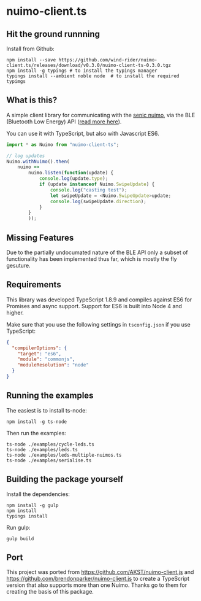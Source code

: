 # nuimo-client.ts

## Hit the ground runnning
Install from Github:
```
npm install --save https://github.com/wind-rider/nuimo-client.ts/releases/download/v0.3.0/nuimo-client-ts-0.3.0.tgz
npm install -g typings # to install the typings manager
typings install --ambient noble node  # to install the required typimgs

```

## What is this?

A simple client library for communicating with the [senic nuimo][nuimo-docs],
via the BLE (Bluetooth Low Energy) API ([read more here][nuimo-ble]).

You can use it with TypeScript, but also with Javascript ES6. 

```typescript
import * as Nuimo from "nuimo-client-ts";

// log updates
Nuimo.withNuimo().then(
    nuimo =>
        nuimo.listen(function(update) {
            console.log(update.type);
            if (update instanceof Nuimo.SwipeUpdate) {
                console.log("casting test");
                let swipeUpdate = <Nuimo.SwipeUpdate>update;
                console.log(swipeUpdate.direction);
            }
        }
        ));
```

## Missing Features

Due to the partially undocumated nature of the BLE API only a subset of
functionality has been implemented thus far, which is mostly the fly
gesuture.

[nuimo-docs]: https://www.senic.com/developers
[nuimo-ble]: https://medium.com/@senic/developing-for-the-nuimo-controller-7292becfacff

## Requirements
This library was developed TypeScript 1.8.9 and compiles against ES6 for Promises and async support. Support for ES6 is built into Node 4 and higher.

Make sure that you use the following settings in `tsconfig.json` if you use TypeScript:
```json
{
  "compilerOptions": {
    "target": "es6",
    "module": "commonjs",
    "moduleResolution": "node"
  }
}
```

## Running the examples
The easiest is to install ts-node:
```
npm install -g ts-node
```

Then run the examples:
```
ts-node ./examples/cycle-leds.ts
ts-node ./examples/leds.ts
ts-node ./examples/leds-multiple-nuimos.ts
ts-node ./examples/serialise.ts
```
## Building the package yourself
Install the dependencies:
```
npm install -g gulp
npm install
typings install
```

Run gulp:
```
gulp build
```

## Port

This project was ported from https://github.com/AKST/nuimo-client.js
and https://github.com/brendonparker/nuimo-client.js to create a TypeScript version
that also supports more than one Nuimo. Thanks go to them for creating the basis
of this package.
